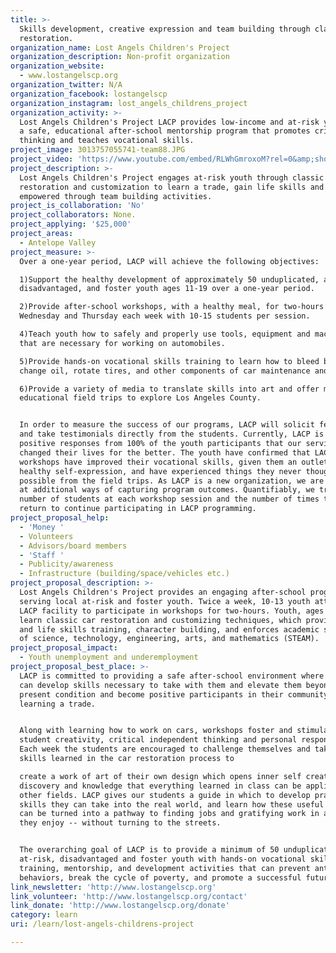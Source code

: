 ```yaml
---
title: >-
  Skills development, creative expression and team building through classic car
  restoration.
organization_name: Lost Angels Children's Project
organization_description: Non-profit organization
organization_website:
  - www.lostangelscp.org
organization_twitter: N/A
organization_facebook: lostangelscp
organization_instagram: lost_angels_childrens_project
organization_activity: >-
  Lost Angels Children's Project LACP provides low-income and at-risk youth with
  a safe, educational after-school mentorship program that promotes critical
  thinking and teaches vocational skills.
project_image: 3013757055741-team88.JPG
project_video: 'https://www.youtube.com/embed/RLWhGmroxoM?rel=0&amp;showinfo=0'
project_description: >-
  Lost Angels Children's Project engages at-risk youth through classic car
  restoration and customization to learn a trade, gain life skills and become
  empowered through team building activities.
project_is_collaboration: 'No'
project_collaborators: None.
project_applying: '$25,000'
project_areas:
  - Antelope Valley
project_measure: >-
  Over a one-year period, LACP will achieve the following objectives:

  1)Support the healthy development of approximately 50 unduplicated, at-risk,
  disadvantaged, and foster youth ages 11-19 over a one-year period.

  2)Provide after-school workshops, with a healthy meal, for two-hours on
  Wednesday and Thursday each week with 10-15 students per session.

  4)Teach youth how to safely and properly use tools, equipment and machinery
  that are necessary for working on automobiles.

  5)Provide hands-on vocational skills training to learn how to bleed brakes,
  change oil, rotate tires, and other components of car maintenance and repair.

  6)Provide a variety of media to translate skills into art and offer monthly
  educational field trips to explore Los Angeles County. 


  In order to measure the success of our programs, LACP will solicit feedback
  and take testimonials directly from the students. Currently, LACP is receiving
  positive responses from 100% of the youth participants that our services have
  changed their lives for the better. The youth have confirmed that LACP
  workshops have improved their vocational skills, given them an outlet for
  healthy self-expression, and have experienced things they never thought
  possible from the field trips. As LACP is a new organization, we are looking
  at additional ways of capturing program outcomes. Quantifiably, we track the
  number of students at each workshop session and the number of times they
  return to continue participating in LACP programming.
project_proposal_help:
  - 'Money '
  - Volunteers
  - Advisors/board members
  - 'Staff '
  - Publicity/awareness
  - Infrastructure (building/space/vehicles etc.)
project_proposal_description: >-
  Lost Angels Children's Project provides an engaging after-school program
  serving local at-risk and foster youth. Twice a week, 10-13 youth attend the
  LACP facility to participate in workshops for two-hours. Youth, ages 11-19,
  learn classic car restoration and customizing techniques, which provide job
  and life skills training, character building, and enforces academic subjects
  of science, technology, engineering, arts, and mathematics (STEAM).
project_proposal_impact:
  - Youth unemployment and underemployment
project_proposal_best_place: >-
  LACP is committed to providing a safe after-school environment where the youth
  can develop skills necessary to take with them and elevate them beyond their
  present condition and become positive participants in their community, while
  learning a trade. 


  Along with learning how to work on cars, workshops foster and stimulate
  student creativity, critical independent thinking and personal responsibility.
  Each week the students are encouraged to challenge themselves and take the
  skills learned in the car restoration process to

  create a work of art of their own design which opens inner self creative
  discovery and knowledge that everything learned in class can be applied to
  other fields. LACP gives our students a guide in which to develop practical
  skills they can take into the real world, and learn how these useful skills
  can be turned into a pathway to finding jobs and gratifying work in a field
  they enjoy -- without turning to the streets.


  The overarching goal of LACP is to provide a minimum of 50 unduplicated
  at-risk, disadvantaged and foster youth with hands-on vocational skills
  training, mentorship, and development activities that can prevent anti-social
  behaviors, break the cycle of poverty, and promote a successful future.
link_newsletter: 'http://www.lostangelscp.org'
link_volunteer: 'http://www.lostangelscp.org/contact'
link_donate: 'http://www.lostangelscp.org/donate'
category: learn
uri: /learn/lost-angels-childrens-project

---
```

